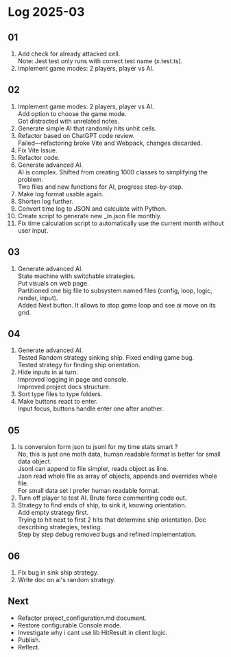 # Log 2025-03

## 01

1. Add check for already attacked cell.  
   Note: Jest test only runs with correct test name (x.test.ts).
2. Implement game modes: 2 players, player vs AI.

## 02

1. Implement game modes: 2 players, player vs AI.  
   Add option to choose the game mode.  
   Got distracted with unrelated notes.
2. Generate simple AI that randomly hits unhit cells.
3. Refactor based on ChatGPT code review.  
   Failed—refactoring broke Vite and Webpack, changes discarded.
4. Fix Vite issue.
5. Refactor code.
6. Generate advanced AI.  
   AI is complex. Shifted from creating 1000 classes to simplifying the problem.  
   Two files and new functions for AI, progress step-by-step.
7. Make log format usable again.
8. Shorten log further.
9. Convert time log to JSON and calculate with Python.
10. Create script to generate new \_in.json file monthly.
11. Fix time calculation script to automatically use the current month without user input.

## 03

1. Generate advanced AI.  
   State machine with switchable strategies.  
   Put visuals on web page.  
   Partitioned one big file to subsystem named files (config, loop, logic, render, input).  
   Added Next button. It allows to stop game loop and see ai move on its grid.

## 04

1. Generate advanced AI.  
   Tested Random strategy sinking ship. Fixed ending game bug.  
   Tested strategy for finding ship orientation.
2. Hide inputs in ai turn.  
   Improved logging in page and console.  
   Improved project docs structure.
3. Sort type files to type folders.
4. Make buttons react to enter.  
   Input focus, buttons handle enter one after another.

## 05

1. Is conversion form json to jsonl for my time stats smart ?  
   No, this is just one moth data, human readable format is better for small data object.  
   Jsonl can append to file simpler, reads object as line.  
   Json read whole file as array of objects, appends and overrides whole file.  
   For small data set i prefer human readable format.
2. Turn off player to test AI. Brute force commenting code out.
3. Strategy to find ends of ship, to sink it, knowing orientation.  
   Add empty strategy first.  
   Trying to hit next to first 2 hits that determine ship orientation.
   Doc describing strategies, testing.  
   Step by step debug removed bugs and refined implementation.

## 06

1. Fix bug in sink ship strategy.
2. Write doc on ai's random strategy.

## Next

- Refactor project_configuration.md document.
- Restore configurable Console mode.
- Investigate why i cant use lib HitResult in client logic.
- Publish.
- Reflect.
